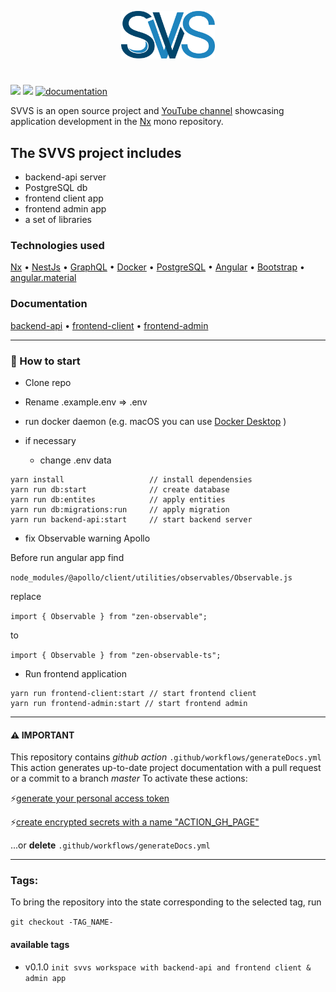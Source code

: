 <!--suppress HtmlDeprecatedAttribute -->
<p align="center">
<img src="https://raw.githubusercontent.com/VladiRR/svvs/master/images/svvs_v02.png" width="150" alt="logo svvs">
</p>

# 
[![](https://img.shields.io/badge/youtube-chanel-blue?style=flat&logo=youtube&logoColor=white)](https://www.youtube.com/channel/UCE8ux2eOsw_X7XVrI5mpYkg)
[![](https://img.shields.io/badge/SVVS-chat-blue?style=flat&logo=telegram&logoColor=white)](https://t.me/svvs_chat)
[![documentation](https://github.com/VladiRR/svvs/actions/workflows/generateDocs.yml/badge.svg)](https://github.com/VladiRR/svvs/actions/workflows/generateDocs.yml)

SVVS is an open source project and [YouTube channel](https://www.youtube.com/channel/UCE8ux2eOsw_X7XVrI5mpYkg) showcasing application development in the [Nx](https://nx.dev) mono repository.

## The SVVS project includes
- backend-api server
- PostgreSQL db
- frontend client app
- frontend admin app
- a set of libraries

### Technologies used

  [Nx](https://nx.dev)
• [NestJs](https://nestjs.com)
• [GraphQL](https://graphql.org/)
• [Docker](https://www.docker.com/)
• [PostgreSQL](https://www.postgresql.org/)
• [Angular](https://angular.io)
• [Bootstrap](https://v5.getbootstrap.com/)
• [angular.material](https://material.angular.io/)


### Documentation

  [backend-api](https://vladirr.github.io/svvs/api/)
• [frontend-client](https://vladirr.github.io/svvs/client/)
• [frontend-admin](https://vladirr.github.io/svvs/admin/)

---

### 📌 How to start
- Clone repo

- Rename .example.env => .env 
- run docker daemon (e.g. macOS you can use [Docker Desktop](https://docs.docker.com/docker-for-mac/release-notes/) )
- if necessary 
  - change .env data

```
yarn install                   // install dependensies
yarn run db:start              // create database
yarn run db:entites            // apply entities
yarn run db:migrations:run     // apply migration
yarn run backend-api:start     // start backend server
```
* fix  Observable warning Apollo

Before run angular app find

`node_modules/@apollo/client/utilities/observables/Observable.js`

replace

`import { Observable } from "zen-observable";`

to

`import { Observable } from "zen-observable-ts";`

* Run frontend application
```
yarn run frontend-client:start // start frontend client 
yarn run frontend-admin:start // start frontend admin 
```
---
#### ⚠️ IMPORTANT
This repository contains _github action_
`.github/workflows/generateDocs.yml`
This action generates up-to-date project documentation with a pull request or a commit to a branch _master_
To activate these actions:

⚡[generate your personal access token](https://docs.github.com/en/github/authenticating-to-github/creating-a-personal-access-token)

⚡[create encrypted secrets with a name "ACTION_GH_PAGE"](https://docs.github.com/en/actions/reference/encrypted-secrets)

...or **delete** `.github/workflows/generateDocs.yml` 

---

### Tags:
To bring the repository into the state corresponding to the selected tag, run

`git checkout -TAG_NAME-`


#### available tags

- v0.1.0 `init svvs workspace with backend-api and frontend client & admin app`
